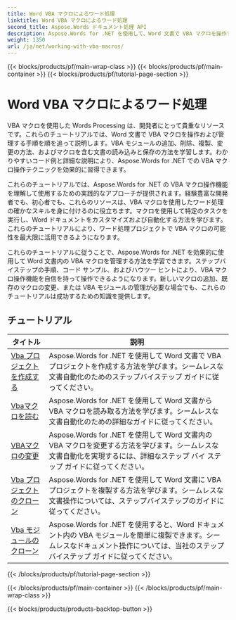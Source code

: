 ```yaml
---
title: Word VBA マクロによるワード処理
linktitle: Word VBA マクロによるワード処理
second_title: Aspose.Words ドキュメント処理 API
description: Aspose.Words for .NET を使用して、Word 文書で VBA マクロを操作する方法を学習します。Word 文書で VBA マクロを作成、変更、実行するためのコード サンプルを含む完全なチュートリアルです。
weight: 1350
url: /ja/net/working-with-vba-macros/
---
```


{{< blocks/products/pf/main-wrap-class >}}
{{< blocks/products/pf/main-container >}}
{{< blocks/products/pf/tutorial-page-section >}}

# Word VBA マクロによるワード処理

VBA マクロを使用した Words Processing は、開発者にとって貴重なリソースです。これらのチュートリアルでは、Word 文書で VBA マクロを操作および管理する手順を順を追って説明します。VBA モジュールの追加、削除、複製、変更の方法、およびマクロを含む文書の読み込みと保存の方法を学習します。わかりやすいコード例と詳細な説明により、Aspose.Words for .NET での VBA マクロ操作テクニックを効果的に習得できます。

これらのチュートリアルでは、Aspose.Words for .NET の VBA マクロ操作機能を理解して使用するための実践的なアプローチが提供されます。経験豊富な開発者でも、初心者でも、これらのリソースは、VBA マクロを使用したワード処理の確かなスキルを身に付けるのに役立ちます。マクロを使用して特定のタスクを実行し、Word ドキュメントをカスタマイズおよび自動化する方法を学びます。これらのチュートリアルにより、ワード処理プロジェクトで VBA マクロの可能性を最大限に活用できるようになります。

これらのチュートリアルに従うことで、Aspose.Words for .NET を効果的に使用して Word 文書内の VBA マクロを管理する方法を学習できます。ステップバイステップの手順、コード サンプル、およびハウツー ヒントにより、VBA マクロ操作機能を自信を持って操作できるようになります。新しいマクロの追加、既存のマクロの変更、または VBA モジュールの管理が必要な場合でも、これらのチュートリアルは成功するための知識を提供します。

 ## チュートリアル
| タイトル | 説明 |
| --- | --- |
| [Vba プロジェクトを作成する](./create-vba-project/) | Aspose.Words for .NET を使用して Word 文書で VBA プロジェクトを作成する方法を学びます。シームレスな文書自動化のためのステップバイステップ ガイドに従ってください。 |
| [Vbaマクロを読む](./read-vba-macros/) | Aspose.Words for .NET を使用して Word 文書から VBA マクロを読み取る方法を学びます。シームレスな文書自動化のための詳細なガイドに従ってください。 |
| [VBAマクロの変更](./modify-vba-macros/) | Aspose.Words for .NET を使用して Word 文書内の VBA マクロを変更する方法を学びます。シームレスな文書自動化を実現するには、詳細なステップ バイ ステップ ガイドに従ってください。 |
| [Vba プロジェクトのクローン](./clone-vba-project/) | Aspose.Words for .NET を使用して Word 文書に VBA プロジェクトを複製する方法を学びます。シームレスな文書操作については、ステップバイステップのガイドに従ってください。|
| [Vba モジュールのクローン](./clone-vba-module/) | Aspose.Words for .NET を使用すると、Word ドキュメント内の VBA モジュールを簡単に複製できます。シームレスなドキュメント操作については、当社のステップバイステップ ガイドに従ってください。 |
{{< /blocks/products/pf/tutorial-page-section >}}

{{< /blocks/products/pf/main-container >}}
{{< /blocks/products/pf/main-wrap-class >}}

{{< blocks/products/products-backtop-button >}}

